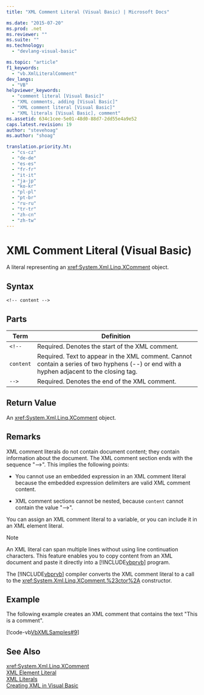 ```yaml
---
title: "XML Comment Literal (Visual Basic) | Microsoft Docs"

ms.date: "2015-07-20"
ms.prod: .net
ms.reviewer: ""
ms.suite: ""
ms.technology: 
  - "devlang-visual-basic"

ms.topic: "article"
f1_keywords: 
  - "vb.XmlLiteralComment"
dev_langs: 
  - "VB"
helpviewer_keywords: 
  - "comment literal [Visual Basic]"
  - "XML comments, adding [Visual Basic]"
  - "XML comment literal [Visual Basic]"
  - "XML literals [Visual Basic], comment"
ms.assetid: 634c1cee-5e01-48d0-88d7-2dd55e4a9e52
caps.latest.revision: 19
author: "stevehoag"
ms.author: "shoag"

translation.priority.ht: 
  - "cs-cz"
  - "de-de"
  - "es-es"
  - "fr-fr"
  - "it-it"
  - "ja-jp"
  - "ko-kr"
  - "pl-pl"
  - "pt-br"
  - "ru-ru"
  - "tr-tr"
  - "zh-cn"
  - "zh-tw"
---
```

# XML Comment Literal (Visual Basic)
A literal representing an <xref:System.Xml.Linq.XComment> object.  
  
## Syntax  
  
```  
<!-- content -->  
```  
  
## Parts  
  
|Term|Definition|  
|---|---|  
|`<!--`|Required. Denotes the start of the XML comment.|  
|`content`|Required. Text to appear in the XML comment. Cannot contain a series of two hyphens (--) or end with a hyphen adjacent to the closing tag.|  
|`-->`|Required. Denotes the end of the XML comment.|  
  
## Return Value  
 An <xref:System.Xml.Linq.XComment> object.  
  
## Remarks  
 XML comment literals do not contain document content; they contain information about the document. The XML comment section ends with the sequence "-->". This implies the following points:  
  
-   You cannot use an embedded expression in an XML comment literal because the embedded expression delimiters are valid XML comment content.  
  
-   XML comment sections cannot be nested, because `content` cannot contain the value "-->".  
  
 You can assign an XML comment literal to a variable, or you can include it in an XML element literal.  
  
> [!NOTE]
>  An XML literal can span multiple lines without using line continuation characters. This feature enables you to copy content from an XML document and paste it directly into a [!INCLUDE[vbprvb](../../../csharp/programming-guide/concepts/linq/includes/vbprvb_md.md)] program.  
  
 The [!INCLUDE[vbprvb](../../../csharp/programming-guide/concepts/linq/includes/vbprvb_md.md)] compiler converts the XML comment literal to a call to the <xref:System.Xml.Linq.XComment.%23ctor%2A> constructor.  
  
## Example  
 The following example creates an XML comment that contains the text "This is a comment".  
  
 [!code-vb[VbXMLSamples#9](../../../visual-basic/language-reference/operators/codesnippet/VisualBasic/xml-comment-literal_1.vb)]  
  
## See Also  
 <xref:System.Xml.Linq.XComment>   
 [XML Element Literal](../../../visual-basic/language-reference/xml-literals/xml-element-literal.md)   
 [XML Literals](../../../visual-basic/language-reference/xml-literals/index.md)   
 [Creating XML in Visual Basic](../../../visual-basic/programming-guide/language-features/xml/creating-xml.md)